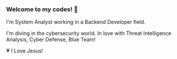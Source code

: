 ### Welcome to my codes! 👋

I'm System Analyst working in a Backend Developer field.

I'm diving in the cybersecurity world. In love with Threat Intelligence Analysis, Cyber Defense, Blue Team!

:heartpulse: I Love Jesus!
